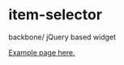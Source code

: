 item-selector
=============

backbone/ jQuery based widget

<a href="http://banana-in-black.github.io/item-selector/">Example page here.</a>
